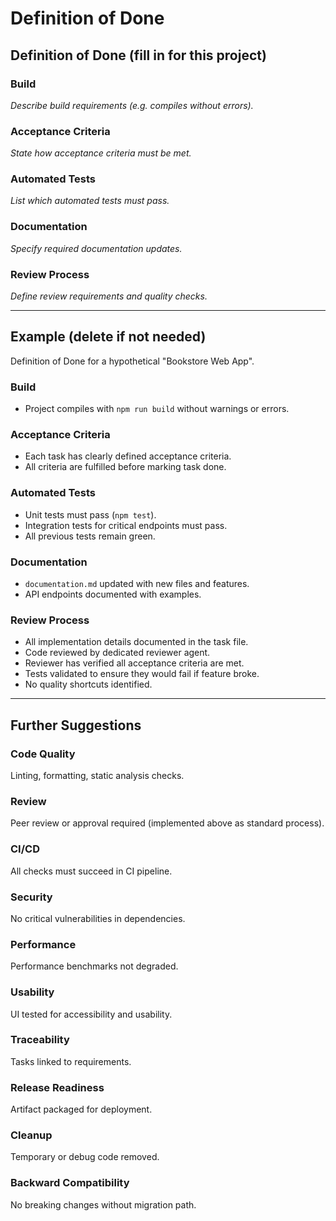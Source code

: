 # Definition of Done

## Definition of Done (fill in for this project)

### Build

_Describe build requirements (e.g. compiles without errors)._

### Acceptance Criteria

_State how acceptance criteria must be met._

### Automated Tests

_List which automated tests must pass._

### Documentation

_Specify required documentation updates._

### Review Process

_Define review requirements and quality checks._

---

## Example (delete if not needed)

Definition of Done for a hypothetical "Bookstore Web App".

### Build

- Project compiles with `npm run build` without warnings or errors.

### Acceptance Criteria

- Each task has clearly defined acceptance criteria.
- All criteria are fulfilled before marking task done.

### Automated Tests

- Unit tests must pass (`npm test`).
- Integration tests for critical endpoints must pass.
- All previous tests remain green.

### Documentation

- `documentation.md` updated with new files and features.
- API endpoints documented with examples.

### Review Process

- All implementation details documented in the task file.
- Code reviewed by dedicated reviewer agent.
- Reviewer has verified all acceptance criteria are met.
- Tests validated to ensure they would fail if feature broke.
- No quality shortcuts identified.

---

## Further Suggestions

### Code Quality

Linting, formatting, static analysis checks.

### Review

Peer review or approval required (implemented above as standard process).

### CI/CD

All checks must succeed in CI pipeline.

### Security

No critical vulnerabilities in dependencies.

### Performance

Performance benchmarks not degraded.

### Usability

UI tested for accessibility and usability.

### Traceability

Tasks linked to requirements.

### Release Readiness

Artifact packaged for deployment.

### Cleanup

Temporary or debug code removed.

### Backward Compatibility

No breaking changes without migration path.
